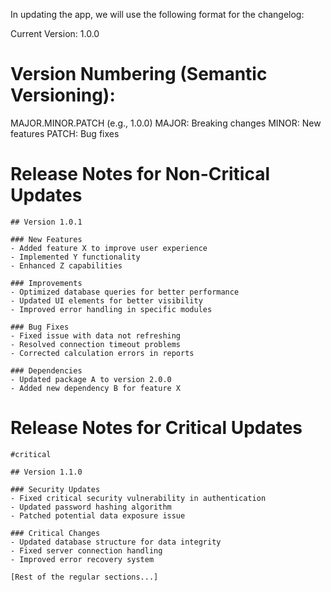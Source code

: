 In updating the app, we will use the following format for the changelog:

Current Version: 1.0.0

# Version Numbering (Semantic Versioning):
MAJOR.MINOR.PATCH (e.g., 1.0.0)
MAJOR: Breaking changes
MINOR: New features
PATCH: Bug fixes

# Release Notes for Non-Critical Updates

```
## Version 1.0.1

### New Features
- Added feature X to improve user experience
- Implemented Y functionality
- Enhanced Z capabilities

### Improvements
- Optimized database queries for better performance
- Updated UI elements for better visibility
- Improved error handling in specific modules

### Bug Fixes
- Fixed issue with data not refreshing
- Resolved connection timeout problems
- Corrected calculation errors in reports

### Dependencies
- Updated package A to version 2.0.0
- Added new dependency B for feature X
```

# Release Notes for Critical Updates

```
#critical

## Version 1.1.0

### Security Updates
- Fixed critical security vulnerability in authentication
- Updated password hashing algorithm
- Patched potential data exposure issue

### Critical Changes
- Updated database structure for data integrity
- Fixed server connection handling
- Improved error recovery system

[Rest of the regular sections...]
```